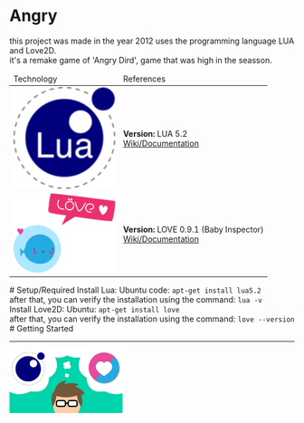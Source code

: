# Angry
this project was made in the year 2012 uses the programming language LUA and Love2D. 
<br/>
it's a remake game of 'Angry Dird', game that was high in the seasson.
<table>
	<thead>
		<tr>
			<td>Technology</td>
			<td>References</td>
		</tr>		
	</thead>
	<tbody>
		<tr>
			<td>
				<img src="img/lua_logo.png" width="180px"/>
			</td>
			<td>
				<b>Version:</b> LUA 5.2
				<br/>
				<a href="https://www.lua.org/docs.html" target="_blank">Wiki/Documentation</a>
			</td>
		</tr>
		<tr>
			<td>
				<img src="img/love_logo.png" width="180px"/>
			</td>
			<td>
				<b>Version:</b> LOVE 0.9.1 (Baby Inspector)
				<br/>
				<a href="https://love2d.org/wiki/Main_Page" target="_blank">Wiki/Documentation</a>
			</td>
		</tr>
	</tbody>
</table>
# Setup/Required
Install Lua:
Ubuntu code: <code>apt-get install lua5.2</code>
<br/>
after that, you can verify the installation using the command:
<code>lua -v</code>
<br/>
Install Love2D:
Ubuntu: <code>apt-get install love</code>
<br/>
after that, you can verify the installation using the command:
<code>love --version</code>
<br/>
# Getting Started
<br/>
<hr>
<img src="img/footer_references.jpg" width="200px"/>
